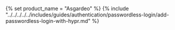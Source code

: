 {% set product_name = "Asgardeo" %}
{% include "../../../../../includes/guides/authentication/passwordless-login/add-passwordless-login-with-hypr.md" %}